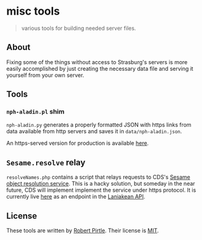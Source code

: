 # misc tools

> various tools for building needed server files.

## About

Fixing some of the things without access to Strasburg's servers is more easily accomplished by just creating the necessary data file and serving it yourself from your own server.

## Tools

### `nph-aladin.pl` shim

`nph-aladin.py` generates a properly formatted JSON with https links from data available from http servers and saves it in `data/nph-aladin.json`.

An https-served version for production is available [here](https://laniakean.com/data/nph-aladin.json).

## `Sesame.resolve` relay

`resolveNames.php` contains a script that relays requests to CDS's [Sesame object resolution service](http://cds.u-strasbg.fr/cgi-bin/Sesame). This is a hacky solution, but someday in the near future, CDS will implement implement the service under https protocol. It is currently live [here](https://laniakean.com/api/v1/resolveNames/?) as an endpoint in the [Laniakean API](https://laniakean.com/api#resolve-names-api).

## License

These tools are written by [Robert Pirtle](https://pirtle.xys). Their license is [MIT](http://choosealicense.com/licenses/mit/).
